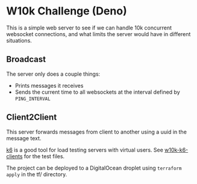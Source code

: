 # W10k Challenge (Deno)

This is a simple web server to see if we can handle 10k concurrent websocket connections, and what limits the server
would have in different situations. 

## Broadcast

The server only does a couple things:

* Prints messages it receives
* Sends the current time to all websockets at the interval defined by `PING_INTERVAL`

## Client2Client

This server forwards messages from client to another using a uuid in the message text.


[k6](https://k6.io/docs/) is a good tool for load testing servers with virtual users. See
[w10k-k6-clients](https://github.com/david-wiles/w10k-k6-clients) for the test files.

The project can be deployed to a DigitalOcean droplet using `terraform apply` in the tf/ directory.
